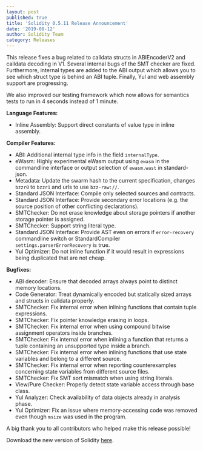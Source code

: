 ```yaml
---
layout: post
published: true
title: 'Solidity 0.5.11 Release Announcement'
date: '2019-08-12'
author: Solidity Team
category: Releases
---
```


This release fixes a bug related to calldata structs in ABIEncoderV2 and calldata decoding in V1. Several internal bugs of the SMT checker are fixed.
Furthermore, internal types are added to the ABI output which allows you to see which struct type is behind an ABI tuple. Finally, Yul and web assembly support are progressing.

We also improved our testing framework which now allows for semantics tests to run in 4 seconds instead of 1 minute.

**Language Features:**
 * Inline Assembly: Support direct constants of value type in inline assembly.

**Compiler Features:**
 * ABI: Additional internal type info in the field ``internalType``.
 * eWasm: Highly experimental eWasm output using ``ewasm`` in the commandline interface or output selection of ``ewasm.wast`` in standard-json.
 * Metadata: Update the swarm hash to the current specification, changes ``bzzr0`` to ``bzzr1`` and urls to use ``bzz-raw://``.
 * Standard JSON Interface: Compile only selected sources and contracts.
 * Standard JSON Interface: Provide secondary error locations (e.g. the source position of other conflicting declarations).
 * SMTChecker: Do not erase knowledge about storage pointers if another storage pointer is assigned.
 * SMTChecker: Support string literal type.
 * Standard JSON Interface: Provide AST even on errors if ``error-recovery`` commandline switch or StandardCompiler `settings.parserErrorRecovery` is true.
 * Yul Optimizer: Do not inline function if it would result in expressions being duplicated that are not cheap.

**Bugfixes:**
 * ABI decoder: Ensure that decoded arrays always point to distinct memory locations.
 * Code Generator: Treat dynamically encoded but statically sized arrays and structs in calldata properly.
 * SMTChecker: Fix internal error when inlining functions that contain tuple expressions.
 * SMTChecker: Fix pointer knowledge erasing in loops.
 * SMTChecker: Fix internal error when using compound bitwise assignment operators inside branches.
 * SMTChecker: Fix internal error when inlining a function that returns a tuple containing an unsupported type inside a branch.
 * SMTChecker: Fix internal error when inlining functions that use state variables and belong to a different source.
 * SMTChecker: Fix internal error when reporting counterexamples concerning state variables from different source files.
 * SMTChecker: Fix SMT sort mismatch when using string literals.
 * View/Pure Checker: Properly detect state variable access through base class.
 * Yul Analyzer: Check availability of data objects already in analysis phase.
 * Yul Optimizer: Fix an issue where memory-accessing code was removed even though ``msize`` was used in the program.




A big thank you to all contributors who helped make this release possible!

Download the new version of Solidity [here](https://github.com/ethereum/solidity/releases/tag/v0.5.11).
  